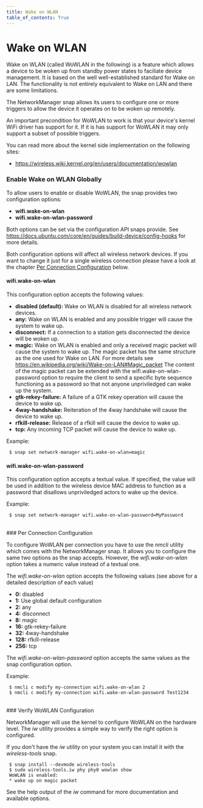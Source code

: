 ```yaml
---
title: Wake on WLAN
table_of_contents: True
---
```


# Wake on WLAN

Wake on WLAN (called WoWLAN in the following) is a feature which allows a device
to be woken up from standby power states to faciliate device management. It is based
on the well well-established standard for Wake on LAN. The functionality is not entirely
equivalent to Wake on LAN and there are some limitations.

The NetworkManager snap allows its users to configure one or more triggers to allow
the device it operates on to be woken up remotely.

An important precondition for WoWLAN to work is that your device's kernel WiFi driver
has support for it. If it is has support for WoWLAN it may only support a subset
of possible triggers.

You can read more about the kernel side implementation on the following sites:

 * <https://wireless.wiki.kernel.org/en/users/documentation/wowlan>

### Enable Wake on WLAN Globally

To allow users to enable or disable WoWLAN, the snap provides two configuration
options:

 * **wifi.wake-on-wlan**
 * **wifi.wake-on-wlan-password**

Both options can be set via the configuration API snaps provide. See
<https://docs.ubuntu.com/core/en/guides/build-device/config-hooks> for more
details.

Both configuration options will affect all wireless network devices. If you
want to change it just for a single wireless connection please have a look at
the chapter [Per Connection Configuration](#per-connection-configuration) below.


#### wifi.wake-on-wlan

This configuration option accepts the following values:

 * **disabled (default):** Wake on WLAN is disabled for all wireless network devices.
 * **any:** Wake on WLAN is enabled and any possible trigger will cause the system to wake up.
 * **disconnect:** If a connection to a station gets disconnected the device will be woken up.
 * **magic:** Wake on WLAN is enabled and only a received magic packet will cause the
 system to wake up. The magic packet has the same structure as the one
 used for Wake on LAN. For more details see <https://en.wikipedia.org/wiki/Wake-on-LAN#Magic_packet>
 The content of the magic packet can be extended with the
 wifi.wake-on-wlan-password option to require the client to send a
 specific byte sequence functioning as a password so that not anyone
 unpriviledged can wake up the system.
 * **gtk-rekey-failure:** A failure of a GTK rekey operation will cause the device to wake up.
 * **4way-handshake:** Reiteration of the 4way handshake will cause the device to wake up.
 * **rfkill-release:** Release of a rfkill will cause the device to wake up.
 * **tcp:** Any incoming TCP packet will cause the device to wake up.

Example:

```
 $ snap set network-manager wifi.wake-on-wlan=magic
```

#### wifi.wake-on-wlan-password

This configuration option accepts a textual value. If specified, the value will
be used in addition to the wireless device MAC address to function as a password
that disallows unpriviledged actors to wake up the device.

Example:

```
 $ snap set network-manager wifi.wake-on-wlan-password=MyPassword
```
</br>
### Per Connection Configuration

To configure WoWLAN per connection you have to use the *nmcli* utility which comes
with the NetworkManager snap. It allows you to configure the same two options
as the snap accepts. However, the *wifi.wake-on-wlan* option takes a numeric value
instead of a textual one.

The *wifi.wake-on-wlan* option accepts the following values (see above for a detailed
description of each value)

 * **0:** disabled
 * **1:** Use global default configuration
 * **2:** any
 * **4:** disconnect
 * **8:** magic
 * **16:** gtk-rekey-failure
 * **32:** 4way-handshake
 * **128:** rfkill-release
 * **256:** tcp

The *wifi.wake-on-wlan-password* option accepts the same values as the snap
configuration option.

Example:

```
 $ nmcli c modify my-connection wifi.wake-on-wlan 2
 $ nmcli c modify my-connection wifi.wake-on-wlan-password Test1234
```
</br>
### Verify WoWLAN Configuration

NetworkManager will use the kernel to configure WoWLAN on the hardware level.
The *iw* utility provides a simple way to verify the right option is configured.

If you don't have the *iw* utility on your system you can install it with the
*wireless-tools* snap.

```
 $ snap install --devmode wireless-tools
 $ sudo wireless-tools.iw phy phy0 wowlan show
 WoWLAN is enabled:
 * wake up on magic packet
```

See the help output of the *iw* command for more documentation and available
options.
